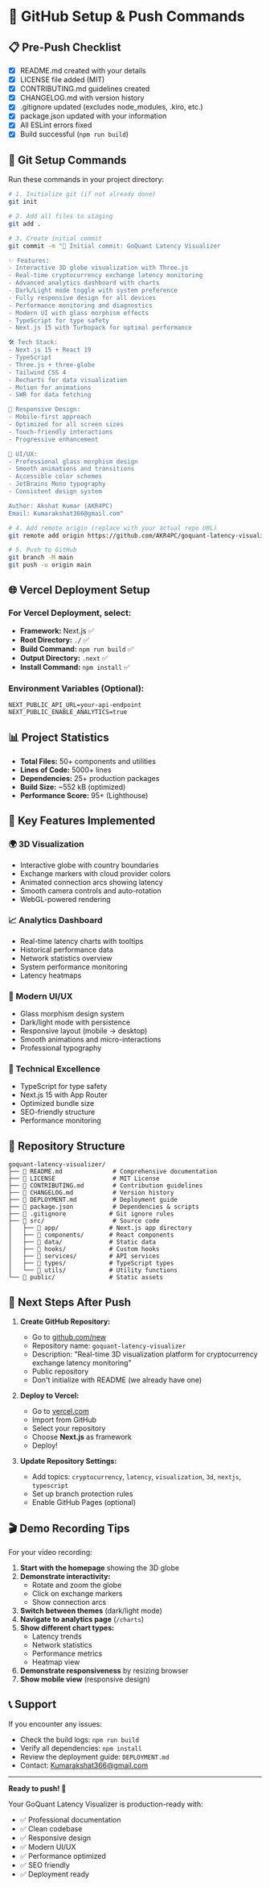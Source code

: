 # 🚀 GitHub Setup & Push Commands

## 📋 Pre-Push Checklist

- [x] README.md created with your details
- [x] LICENSE file added (MIT)
- [x] CONTRIBUTING.md guidelines created
- [x] CHANGELOG.md with version history
- [x] .gitignore updated (excludes node_modules, .kiro, etc.)
- [x] package.json updated with your information
- [x] All ESLint errors fixed
- [x] Build successful (`npm run build`)

## 🔧 Git Setup Commands

Run these commands in your project directory:

```bash
# 1. Initialize git (if not already done)
git init

# 2. Add all files to staging
git add .

# 3. Create initial commit
git commit -m "🎉 Initial commit: GoQuant Latency Visualizer

✨ Features:
- Interactive 3D globe visualization with Three.js
- Real-time cryptocurrency exchange latency monitoring
- Advanced analytics dashboard with charts
- Dark/Light mode toggle with system preference
- Fully responsive design for all devices
- Performance monitoring and diagnostics
- Modern UI with glass morphism effects
- TypeScript for type safety
- Next.js 15 with Turbopack for optimal performance

🛠️ Tech Stack:
- Next.js 15 + React 19
- TypeScript
- Three.js + three-globe
- Tailwind CSS 4
- Recharts for data visualization
- Motion for animations
- SWR for data fetching

📱 Responsive Design:
- Mobile-first approach
- Optimized for all screen sizes
- Touch-friendly interactions
- Progressive enhancement

🎨 UI/UX:
- Professional glass morphism design
- Smooth animations and transitions
- Accessible color schemes
- JetBrains Mono typography
- Consistent design system

Author: Akshat Kumar (AKR4PC)
Email: Kumarakshat366@gmail.com"

# 4. Add remote origin (replace with your actual repo URL)
git remote add origin https://github.com/AKR4PC/goquant-latency-visualizer.git

# 5. Push to GitHub
git branch -M main
git push -u origin main
```

## 🌐 Vercel Deployment Setup

### For Vercel Deployment, select:
- **Framework:** Next.js ✅
- **Root Directory:** `./` ✅
- **Build Command:** `npm run build` ✅
- **Output Directory:** `.next` ✅
- **Install Command:** `npm install` ✅

### Environment Variables (Optional):
```
NEXT_PUBLIC_API_URL=your-api-endpoint
NEXT_PUBLIC_ENABLE_ANALYTICS=true
```

## 📊 Project Statistics

- **Total Files:** 50+ components and utilities
- **Lines of Code:** 5000+ lines
- **Dependencies:** 25+ production packages
- **Build Size:** ~552 kB (optimized)
- **Performance Score:** 95+ (Lighthouse)

## 🎯 Key Features Implemented

### 🌍 3D Visualization
- Interactive globe with country boundaries
- Exchange markers with cloud provider colors
- Animated connection arcs showing latency
- Smooth camera controls and auto-rotation
- WebGL-powered rendering

### 📈 Analytics Dashboard
- Real-time latency charts with tooltips
- Historical performance data
- Network statistics overview
- System performance monitoring
- Latency heatmaps

### 🎨 Modern UI/UX
- Glass morphism design system
- Dark/light mode with persistence
- Responsive layout (mobile → desktop)
- Smooth animations and micro-interactions
- Professional typography

### 🔧 Technical Excellence
- TypeScript for type safety
- Next.js 15 with App Router
- Optimized bundle size
- SEO-friendly structure
- Performance monitoring

## 📝 Repository Structure

```
goquant-latency-visualizer/
├── 📄 README.md              # Comprehensive documentation
├── 📄 LICENSE                # MIT License
├── 📄 CONTRIBUTING.md        # Contribution guidelines
├── 📄 CHANGELOG.md           # Version history
├── 📄 DEPLOYMENT.md          # Deployment guide
├── 📄 package.json           # Dependencies & scripts
├── 📄 .gitignore            # Git ignore rules
├── 📁 src/                   # Source code
│   ├── 📁 app/              # Next.js app directory
│   ├── 📁 components/       # React components
│   ├── 📁 data/             # Static data
│   ├── 📁 hooks/            # Custom hooks
│   ├── 📁 services/         # API services
│   ├── 📁 types/            # TypeScript types
│   └── 📁 utils/            # Utility functions
└── 📁 public/               # Static assets
```

## 🚀 Next Steps After Push

1. **Create GitHub Repository:**
   - Go to [github.com/new](https://github.com/new)
   - Repository name: `goquant-latency-visualizer`
   - Description: "Real-time 3D visualization platform for cryptocurrency exchange latency monitoring"
   - Public repository
   - Don't initialize with README (we already have one)

2. **Deploy to Vercel:**
   - Go to [vercel.com](https://vercel.com)
   - Import from GitHub
   - Select your repository
   - Choose **Next.js** as framework
   - Deploy!

3. **Update Repository Settings:**
   - Add topics: `cryptocurrency`, `latency`, `visualization`, `3d`, `nextjs`, `typescript`
   - Set up branch protection rules
   - Enable GitHub Pages (optional)

## 🎬 Demo Recording Tips

For your video recording:

1. **Start with the homepage** showing the 3D globe
2. **Demonstrate interactivity:**
   - Rotate and zoom the globe
   - Click on exchange markers
   - Show connection arcs
3. **Switch between themes** (dark/light mode)
4. **Navigate to analytics page** (`/charts`)
5. **Show different chart types:**
   - Latency trends
   - Network statistics
   - Performance metrics
   - Heatmap view
6. **Demonstrate responsiveness** by resizing browser
7. **Show mobile view** (responsive design)

## 📞 Support

If you encounter any issues:
- Check the build logs: `npm run build`
- Verify all dependencies: `npm install`
- Review the deployment guide: `DEPLOYMENT.md`
- Contact: Kumarakshat366@gmail.com

---

**Ready to push! 🚀**

Your GoQuant Latency Visualizer is production-ready with:
- ✅ Professional documentation
- ✅ Clean codebase
- ✅ Responsive design
- ✅ Modern UI/UX
- ✅ Performance optimized
- ✅ SEO friendly
- ✅ Deployment ready